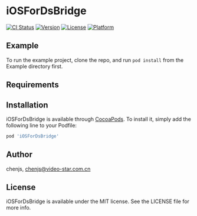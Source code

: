 # iOSForDsBridge

[![CI Status](https://img.shields.io/travis/chenjs/iOSForDsBridge.svg?style=flat)](https://travis-ci.org/chenjs/iOSForDsBridge)
[![Version](https://img.shields.io/cocoapods/v/iOSForDsBridge.svg?style=flat)](https://cocoapods.org/pods/iOSForDsBridge)
[![License](https://img.shields.io/cocoapods/l/iOSForDsBridge.svg?style=flat)](https://cocoapods.org/pods/iOSForDsBridge)
[![Platform](https://img.shields.io/cocoapods/p/iOSForDsBridge.svg?style=flat)](https://cocoapods.org/pods/iOSForDsBridge)

## Example

To run the example project, clone the repo, and run `pod install` from the Example directory first.

## Requirements

## Installation

iOSForDsBridge is available through [CocoaPods](https://cocoapods.org). To install
it, simply add the following line to your Podfile:

```ruby
pod 'iOSForDsBridge'
```

## Author

chenjs, chenjs@video-star.com.cn

## License

iOSForDsBridge is available under the MIT license. See the LICENSE file for more info.
